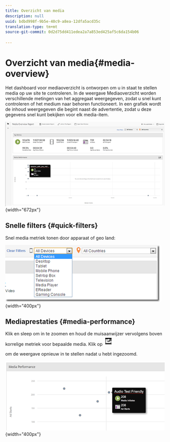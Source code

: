 ```yaml
---
title: Overzicht van media
description: null
uuid: bdbd998f-9b5e-40c9-a8ea-12dfa5acd35c
translation-type: tm+mt
source-git-commit: 0d2d75dd411edea2a7a853ed425af5c6da154b06

---
```



# Overzicht van media{#media-overview}

Het dashboard voor mediaoverzicht is ontworpen om u in staat te stellen media op uw site te controleren. In de weergave Mediaoverzicht worden verschillende metingen van het aggregaat weergegeven, zodat u snel kunt controleren of het medium naar behoren functioneert. In een grafiek wordt de inhoud weergegeven die begint naast de advertentie, zodat u deze gegevens snel kunt bekijken voor elk media-item.

![](assets/media_overview.png){width=&quot;672px&quot;}

## Snelle filters {#quick-filters}

Snel media metriek tonen door apparaat of geo land:

![](assets/video-overview-report-filters.png){width=&quot;400px&quot;}

## Mediaprestaties {#media-performance}

Klik en sleep om in te zoomen en houd de muisaanwijzer vervolgens boven korrelige metriek voor bepaalde media. Klik op  ![](assets/video-overview-report-revert.png)

om de weergave opnieuw in te stellen nadat u hebt ingezoomd.

![](assets/media_overview_zoom.png){width=&quot;400px&quot;}

